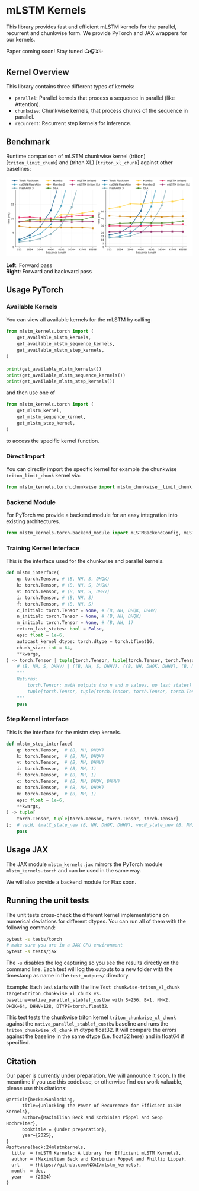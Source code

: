 # mLSTM Kernels

This library provides fast and efficient mLSTM kernels for the parallel, recurrent and chunkwise form. We provide PyTorch and JAX wrappers for our kernels.

Paper coming soon! Stay tuned 📺🎧⏳✨

## Kernel Overview

This library contains three different types of kernels:

- `parallel`: Parallel kernels that process a sequence in parallel (like Attention).
- `chunkwise`: Chunkwise kernels, that process chunks of the sequence in parallel.
- `recurrent`: Recurrent step kernels for inference.

## Benchmark

Runtime comparison of mLSTM chunkwise kernel (triton) [`triton_limit_chunk`] and (triton XL) [`triton_xl_chunk`] against other baselines:

![xLSTM Figure](./res/plot_sequence_length_consttok_nh8_hd512_line.svg)

**Left**: Forward pass  
**Right**: Forward and backward pass



## Usage PyTorch

### Available Kernels

You can view all available kernels for the mLSTM by calling

```python
from mlstm_kernels.torch import (
    get_available_mlstm_kernels,
    get_available_mlstm_sequence_kernels,
    get_available_mlstm_step_kernels,
)

print(get_available_mlstm_kernels())
print(get_available_mlstm_sequence_kernels())
print(get_available_mlstm_step_kernels())
```

and then use one of 

```python
from mlstm_kernels.torch import (
    get_mlstm_kernel,
    get_mlstm_sequence_kernel,
    get_mlstm_step_kernel,
)
```
to access the specific kernel function.

### Direct Import

You can directly import the specific kernel for example the chunkwise `triton_limit_chunk` kernel via:

```python
from mlstm_kernels.torch.chunkwise import mlstm_chunkwise__limit_chunk
```

### Backend Module

For PyTorch we provide a backend module for an easy integration into existing architectures. 

```python
from mlstm_kernels.torch.backend_module import mLSTMBackendConfig, mLSTMBackend
```

### Training Kernel Interface 

This is the interface used for the chunkwise and parallel kernels.

```python
def mlstm_interface(
    q: torch.Tensor, # (B, NH, S, DHQK)
    k: torch.Tensor, # (B, NH, S, DHQK)
    v: torch.Tensor, # (B, NH, S, DHHV)
    i: torch.Tensor, # (B, NH, S)
    f: torch.Tensor, # (B, NH, S)
    c_initial: torch.Tensor = None, # (B, NH, DHQK, DHHV)
    n_initial: torch.Tensor = None, # (B, NH, DHQK)
    m_initial: torch.Tensor = None, # (B, NH, 1)
    return_last_states: bool = False,
    eps: float = 1e-6,
    autocast_kernel_dtype: torch.dtype = torch.bfloat16,
    chunk_size: int = 64,
    **kwargs,
) -> torch.Tensor | tuple[torch.Tensor, tuple[torch.Tensor, torch.Tensor, torch.Tensor]]:
    # (B, NH, S, DHHV) | ((B, NH, S, DHHV), ((B, NH, DHQK, DHHV), (B, NH, DHQK), (B, NH)))
    """
    Returns:
        torch.Tensor: matH outputs (no n and m values, no last states)
        tuple[torch.Tensor, tuple[torch.Tensor, torch.Tensor, torch.Tensor]]: matH, (matC_last, vecN_last, scaM_last)
    """
    pass

```

### Step Kernel interface

This is the interface for the mlstm step kernels.

```python
def mlstm_step_interface(
    q: torch.Tensor,  # (B, NH, DHQK)
    k: torch.Tensor,  # (B, NH, DHQK)
    v: torch.Tensor,  # (B, NH, DHHV)
    i: torch.Tensor,  # (B, NH, 1)
    f: torch.Tensor,  # (B, NH, 1)
    c: torch.Tensor,  # (B, NH, DHQK, DHHV)
    n: torch.Tensor,  # (B, NH, DHQK)
    m: torch.Tensor,  # (B, NH, 1)
    eps: float = 1e-6,
    **kwargs,
) -> tuple[
    torch.Tensor, tuple[torch.Tensor, torch.Tensor, torch.Tensor]
]:  # vecH, (matC_state_new (B, NH, DHQK, DHHV), vecN_state_new (B, NH, DHQK), vecM_state_new (B, NH, 1))
    pass
```

## Usage JAX

The JAX module `mlstm_kernels.jax` mirrors the PyTorch module `mlstm_kernels.torch` and can be used in the same way. 

We will also provide a backend module for Flax soon. 

## Running the unit tests

The unit tests cross-check the different kernel implementations on numerical deviations for different dtypes.
You can run all of them with the following command:

```bash
pytest -s tests/torch
# make sure you are in a JAX GPU environment
pytest -s tests/jax
```

The `-s` disables the log capturing so you see the results directly on the command line.
Each test will log the outputs to a new folder with the timestamp as name in the `test_outputs/` directory.

Example:
Each test starts with the line
`Test chunkwise-triton_xl_chunk target=triton_chunkwise_xl_chunk vs. baseline=native_parallel_stablef_custbw with S=256, B=1, NH=2, DHQK=64, DHHV=128, DTYPE=torch.float32`.

This test tests the chunkwise triton kernel `triton_chunkwise_xl_chunk` against the `native_parallel_stablef_custbw` baseline and runs the `triton_chunkwise_xl_chunk` in dtype float32. It will compare the errors against the baseline in the same dtype (i.e. float32 here) and in float64 if specified.

## Citation

Our paper is currently under preparation. We will announce it soon.
In the meantime if you use this codebase, or otherwise find our work valuable, please use this citations:

```
@article{beck:25unlocking,
      title={Unlocking the Power of Recurrence for Efficient xLSTM Kernels}, 
      author={Maximilian Beck and Korbinian Pöppel and Sepp Hochreiter},
      booktitle = {Under preparation},
      year={2025},
}
@software{beck:24mlstmkernels,
  title  = {mLSTM Kernels: A Library for Efficient mLSTM Kernels},
  author = {Maximilian Beck and Korbinian Pöppel and Phillip Lippe},
  url    = {https://github.com/NXAI/mlstm_kernels},
  month  = dec,
  year   = {2024}
}
```
